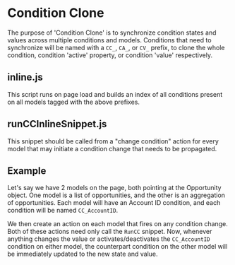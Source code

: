 # Condition Clone

The purpose of 'Condition Clone' is to synchronize condition states and values across multiple conditions and models. Conditions that need to synchronize will be named with a `CC_`, `CA_`, or `CV_` prefix, to clone the whole condition, condition 'active' property, or condition 'value' respectively.

## inline.js

This script runs on page load and builds an index of all conditions present on all models tagged with the above prefixes.

## runCCInlineSnippet.js

This snippet should be called from a "change condition" action for every model that may initiate a condition change that needs to be propagated.

## Example

Let's say we have 2 models on the page, both pointing at the Opportunity object. One model is a list of opportunities, and the other is an aggregation of opportunities. Each model will have an Account ID condition, and each condition will be named `CC_AccountID`.

We then create an action on each model that fires on any condition change. Both of these actions need only call the `RunCC` snippet. Now, whenever anything changes the value or activates/deactivates the `CC_AccountID` condition on either model, the counterpart condition on the other model will be immediately updated to the new state and value.
